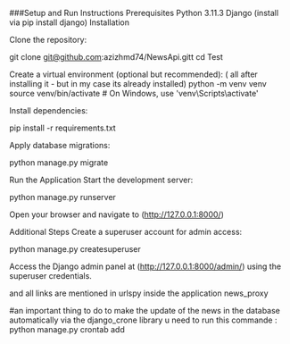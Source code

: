 ###Setup and Run Instructions
Prerequisites
Python 3.11.3
Django (install via pip install django)
Installation

Clone the repository:

git clone git@github.com:azizhmd74/NewsApi.gitt cd Test

Create a virtual environment (optional but recommended): ( all after installing it - but in my case its already installed) python -m venv venv source venv/bin/activate # On Windows, use 'venv\Scripts\activate'

Install dependencies:

pip install -r requirements.txt

Apply database migrations:

python manage.py migrate

Run the Application
Start the development server:

python manage.py runserver

Open your browser and navigate to (http://127.0.0.1:8000/)

Additional Steps
Create a superuser account for admin access:

python manage.py createsuperuser

Access the Django admin panel at (http://127.0.0.1:8000/admin/) using the superuser credentials.

and all links are mentioned in urlspy inside the application news_proxy 


#an important thing to do to make the update of the news in the database automatically via the django_crone library u need to run this commande :  python manage.py crontab add     
